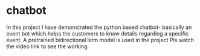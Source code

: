 # chatbot
In this project I have demonstrated the python based chatbot- basically an event bot which helps the customers to know details regarding a specific event.
A pretrained bidirectional lstm model is used in the project
Pls watch the video link to see the working.

